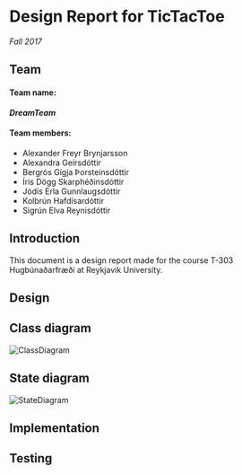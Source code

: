 # Design Report for TicTacToe
*Fall 2017*

## Team
#### Team name: 
***DreamTeam***

#### Team members:
* Alexander Freyr Brynjarsson
* Alexandra Geirsdóttir
* Bergrós Gígja Þorsteinsdóttir
* Íris Dögg Skarphéðinsdóttir
* Jódís Erla Gunnlaugsdóttir
* Kolbrún Hafdísardóttir
* Sigrún Elva Reynisdóttir


## Introduction
This document is a design report made for the course T-303 Hugbúnaðarfræði at Reykjavik University. 


## Design


## Class diagram
![ClassDiagram](http://oi67.tinypic.com/33xd56w.jpg)


## State diagram
![StateDiagram](http://oi63.tinypic.com/35hdxsi.jpg)
				

## Implementation


## Testing
